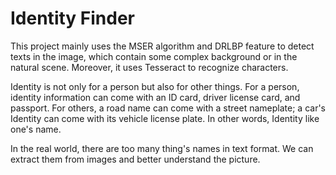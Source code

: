 # Identity Finder

This project mainly uses the MSER algorithm and DRLBP feature to detect texts in the image, which contain some complex background or in the natural scene. Moreover, it uses Tesseract to recognize characters.

Identity is not only for a person but also for other things. For a person, identity information can come with an ID card, driver license card, and passport. For others, a road name can come with a street nameplate; a car's Identity can come with its vehicle license plate. In other words, Identity like one's name.

In the real world, there are too many thing's names in text format. We can extract them from images and better understand the picture.

